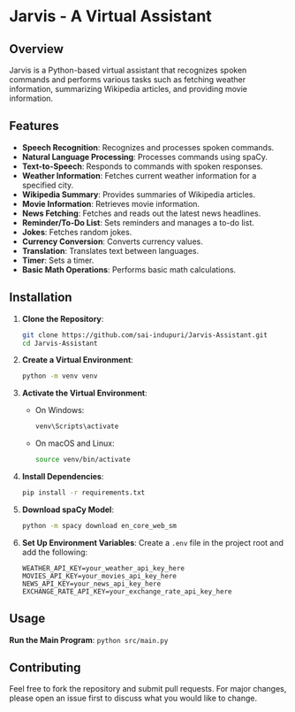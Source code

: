 # Jarvis - A Virtual Assistant

## Overview

Jarvis is a Python-based virtual assistant that recognizes spoken commands and performs various tasks such as fetching weather information, summarizing Wikipedia articles, and providing movie information.
## Features

- **Speech Recognition**: Recognizes and processes spoken commands.
- **Natural Language Processing**: Processes commands using spaCy.
- **Text-to-Speech**: Responds to commands with spoken responses.
- **Weather Information**: Fetches current weather information for a specified city.
- **Wikipedia Summary**: Provides summaries of Wikipedia articles.
- **Movie Information**: Retrieves movie information.
- **News Fetching**: Fetches and reads out the latest news headlines.
- **Reminder/To-Do List**: Sets reminders and manages a to-do list.
- **Jokes**: Fetches random jokes.
- **Currency Conversion**: Converts currency values.
- **Translation**: Translates text between languages.
- **Timer**: Sets a timer.
- **Basic Math Operations**: Performs basic math calculations.



## Installation

1. **Clone the Repository**:
    ```bash
    git clone https://github.com/sai-indupuri/Jarvis-Assistant.git
    cd Jarvis-Assistant
    ```

2. **Create a Virtual Environment**:
    ```bash
    python -m venv venv
    ```

3. **Activate the Virtual Environment**:
    - On Windows:
      ```bash
      venv\Scripts\activate
      ```
    - On macOS and Linux:
      ```bash
      source venv/bin/activate
      ```

4. **Install Dependencies**:
    ```bash
    pip install -r requirements.txt
    ```

5. **Download spaCy Model**:
    ```bash
    python -m spacy download en_core_web_sm
    ```

6. **Set Up Environment Variables**:
    Create a `.env` file in the project root and add the following:
    ```env
    WEATHER_API_KEY=your_weather_api_key_here
    MOVIES_API_KEY=your_movies_api_key_here
    NEWS_API_KEY=your_news_api_key_here
    EXCHANGE_RATE_API_KEY=your_exchange_rate_api_key_here
    ```

## Usage

 **Run the Main Program**:
    ```
    python src/main.py
    ```

## Contributing
Feel free to fork the repository and submit pull requests. For major changes, please open an issue first to discuss what you would like to change.

